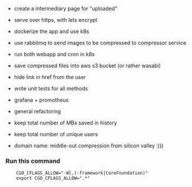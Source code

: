* create a intermediary page for "uploaded"
* serve over https, with lets encrypt
* dockerize the app and use k8s
* use rabbitmq to send images to be compressed to compressor service
* run both webapp and cron in k8s
* save compressed files into aws s3 bucket (or rather wasabi)
* hide link in href from the user
* write unit tests for all methods
* grafana + promotheus
* general refactoring
* keep total number of MBs saved in history
* keep total number of unique users

* domain name: middle-out compression from silicon valley :)))

### Run this command
```
    CGO_CFLAGS_ALLOW="-Wl,(-framework|CoreFoundation)"
    export CGO_CFLAGS_ALLOW=".*"
```
